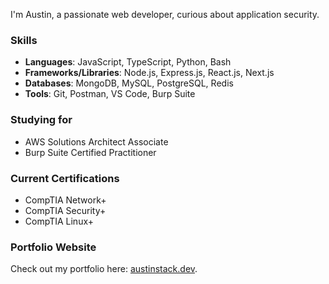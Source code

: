 

I'm Austin, a passionate web developer, curious about application security.

###  Skills

- **Languages**: JavaScript, TypeScript, Python, Bash
- **Frameworks/Libraries**: Node.js, Express.js, React.js, Next.js
- **Databases**: MongoDB, MySQL, PostgreSQL, Redis
- **Tools**: Git, Postman, VS Code, Burp Suite

###  Studying for

- AWS Solutions Architect Associate
- Burp Suite Certified Practitioner

###  Current Certifications

- CompTIA Network+
- CompTIA Security+
- CompTIA Linux+

### Portfolio Website

Check out my portfolio here: [austinstack.dev](https://www.austinstack.dev).
